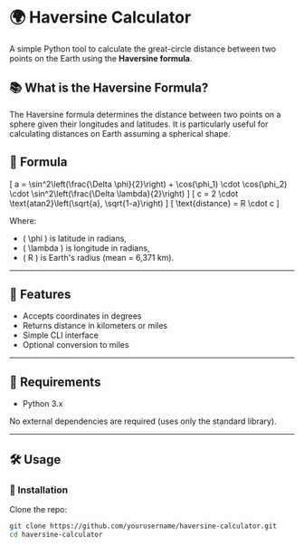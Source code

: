# 🌍 Haversine Calculator

A simple Python tool to calculate the great-circle distance between two points on the Earth using the **Haversine formula**.

## 📚 What is the Haversine Formula?

The Haversine formula determines the distance between two points on a sphere given their longitudes and latitudes. It is particularly useful for calculating distances on Earth assuming a spherical shape.

## 🧮 Formula

\[
a = \sin^2\left(\frac{\Delta \phi}{2}\right) + \cos(\phi_1) \cdot \cos(\phi_2) \cdot \sin^2\left(\frac{\Delta \lambda}{2}\right)
\]
\[
c = 2 \cdot \text{atan2}\left(\sqrt{a}, \sqrt{1-a}\right)
\]
\[
\text{distance} = R \cdot c
\]

Where:
- \( \phi \) is latitude in radians,
- \( \lambda \) is longitude in radians,
- \( R \) is Earth's radius (mean = 6,371 km).

---

## 🚀 Features

- Accepts coordinates in degrees
- Returns distance in kilometers or miles
- Simple CLI interface
- Optional conversion to miles

---

## 🧰 Requirements

- Python 3.x

No external dependencies are required (uses only the standard library).

---

## 🛠️ Usage

### 🔧 Installation

Clone the repo:
```bash
git clone https://github.com/yourusername/haversine-calculator.git
cd haversine-calculator
